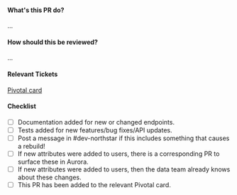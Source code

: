 #### What's this PR do?

…

#### How should this be reviewed?

…

#### Relevant Tickets

[Pivotal card](link_to_card_here)

#### Checklist

- [ ] Documentation added for new or changed endpoints.
- [ ] Tests added for new features/bug fixes/API updates.
- [ ] Post a message in #dev-northstar if this includes something that causes a rebuild!
- [ ] If new attributes were added to users, there is a corresponding PR to surface these in Aurora.
- [ ] If new attributes were added to users, then the data team already knows about these changes.
- [ ] This PR has been added to the relevant Pivotal card.
